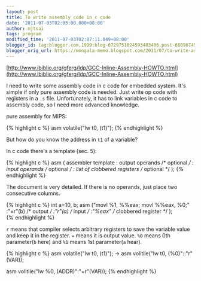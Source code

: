 ```yaml
---
layout: post
title: To write assembly code in c code
date: '2011-07-03T02:03:00.000+08:00'
author: mjtsai
tags: program
modified_time: '2011-07-03T02:07:11.049+08:00'
blogger_id: tag:blogger.com,1999:blog-6729751024593483406.post-680967456677273956
blogger_orig_url: https://mongala-memo.blogspot.com/2011/07/to-write-assembly-code-in-c-code.html
---
```


[http://www.ibiblio.org/gferg/ldp/GCC-Inline-Assembly-HOWTO.html](http://www.ibiblio.org/gferg/ldp/GCC-Inline-Assembly-HOWTO.html)

I need to write some assembly code in c code for embedded system. It's simple if only pure assembly code is needed. Just write op code with registers in a `.s` file. Unfortunately, it has to link variables in c code to assembly code, so I need more advanced knowledge.


pure assembly for MIPS:

{% highlight c %}
asm volatile("lw t0, (t1)");
{% endhighlight %}

But how do you know the address in `t1` of a variable?

In c code there's a template (sec. 5):

{% highlight c %}
asm ( assembler template 
           : output operands                  /* optional */
           : input operands                   /* optional */
           : list of clobbered registers      /* optional */
           ); 
{% endhighlight %}

The document is very detailed. If there is no operands, just place two consecutive columns. 

{% highlight c %}
int a=10, b;
asm ("movl %1, %%eax; 
      movl %%eax, %0;"
     :"=r"(b)        /* output */
     :"r"(a)         /* input */
     :"%eax"         /* clobbered register */
     );       
{% endhighlight %}

`r` means that compiler selects arbitrary registers to save the variable value and keep it in the register. `=` means it is output value. `%0` means 0th parameter(`b` here) and `%1` means 1st parameter(`a` hear).

{% highlight c %}
asm volatile("lw t0, (t1)"); 
-> 
asm volitile("lw t0, (%0)"::"r" (VAR));

asm volitile("lw %0, (ADDR)":"=r"(VAR));
{% endhighlight %}

